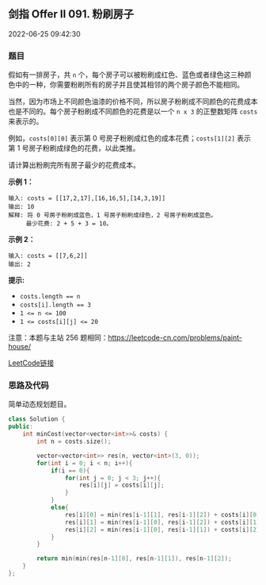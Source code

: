 ## 剑指 Offer II 091. 粉刷房子

2022-06-25 09:42:30

### 题目

假如有一排房子，共 ``n`` 个，每个房子可以被粉刷成红色、蓝色或者绿色这三种颜色中的一种，你需要粉刷所有的房子并且使其相邻的两个房子颜色不能相同。

当然，因为市场上不同颜色油漆的价格不同，所以房子粉刷成不同颜色的花费成本也是不同的。每个房子粉刷成不同颜色的花费是以一个 ``n x 3`` 的正整数矩阵 ``costs`` 来表示的。

例如，``costs[0][0]`` 表示第 0 号房子粉刷成红色的成本花费；``costs[1][2]`` 表示第 1 号房子粉刷成绿色的花费，以此类推。

请计算出粉刷完所有房子最少的花费成本。



**示例 1：**

```
输入: costs = [[17,2,17],[16,16,5],[14,3,19]]
输出: 10
解释: 将 0 号房子粉刷成蓝色，1 号房子粉刷成绿色，2 号房子粉刷成蓝色。
     最少花费: 2 + 5 + 3 = 10。
```

**示例 2：**

```
输入: costs = [[7,6,2]]
输出: 2
```



**提示:**


- ``costs.length == n``
- ``costs[i].length == 3``
- ``1 <= n <= 100``
- ``1 <= costs[i][j] <= 20``




<meta charset="UTF-8" />注意：本题与主站 256 题相同：<a href="https://leetcode-cn.com/problems/paint-house/">https://leetcode-cn.com/problems/paint-house/</a>


[LeetCode链接](https://leetcode-cn.com/problems/JEj789/)

### 思路及代码

简单动态规划题目。

```cpp
class Solution {
public:
    int minCost(vector<vector<int>>& costs) {
        int n = costs.size();

        vector<vector<int>> res(n, vector<int>(3, 0));
        for(int i = 0; i < n; i++){
            if(i == 0){
                for(int j = 0; j < 3; j++){
                    res[i][j] = costs[i][j];
                }
            }
            else{
                res[i][0] = min(res[i-1][1], res[i-1][2]) + costs[i][0];
                res[i][1] = min(res[i-1][0], res[i-1][2]) + costs[i][1];
                res[i][2] = min(res[i-1][0], res[i-1][1]) + costs[i][2];
            }
        }

        return min(min(res[n-1][0], res[n-1][1]), res[n-1][2]);
    }
};
```